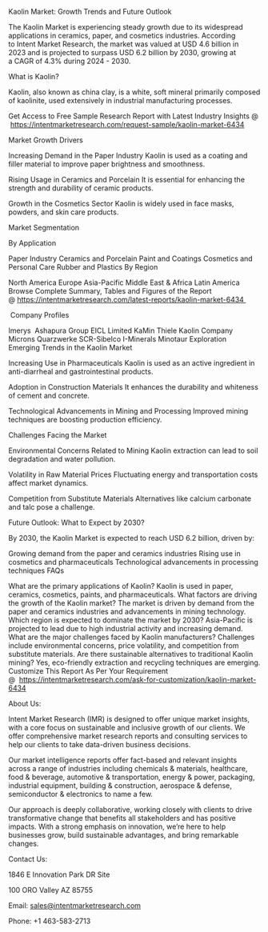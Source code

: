 Kaolin Market: Growth Trends and Future Outlook

The Kaolin Market is experiencing steady growth due to its widespread applications in ceramics, paper, and cosmetics industries. According to Intent Market Research, the market was valued at USD 4.6 billion in 2023 and is projected to surpass USD 6.2 billion by 2030, growing at a CAGR of 4.3% during 2024 - 2030.

What is Kaolin?

Kaolin, also known as china clay, is a white, soft mineral primarily composed of kaolinite, used extensively in industrial manufacturing processes.

Get Access to Free Sample Research Report with Latest Industry Insights @  https://intentmarketresearch.com/request-sample/kaolin-market-6434

Market Growth Drivers

Increasing Demand in the Paper Industry
Kaolin is used as a coating and filler material to improve paper brightness and smoothness.

Rising Usage in Ceramics and Porcelain
It is essential for enhancing the strength and durability of ceramic products.

Growth in the Cosmetics Sector
Kaolin is widely used in face masks, powders, and skin care products.

Market Segmentation

By Application

Paper Industry
Ceramics and Porcelain
Paint and Coatings
Cosmetics and Personal Care
Rubber and Plastics
By Region

North America
Europe
Asia-Pacific
Middle East & Africa
Latin America
Browse Complete Summary, Tables and Figures of the Report @ https://intentmarketresearch.com/latest-reports/kaolin-market-6434 

 Company Profiles

Imerys 
Ashapura Group
EICL Limited
KaMin
Thiele Kaolin Company
Microns
Quarzwerke
SCR-Sibelco
I-Minerals
Minotaur Exploration 
Emerging Trends in the Kaolin Market

Increasing Use in Pharmaceuticals
Kaolin is used as an active ingredient in anti-diarrheal and gastrointestinal products.

Adoption in Construction Materials
It enhances the durability and whiteness of cement and concrete.

Technological Advancements in Mining and Processing
Improved mining techniques are boosting production efficiency.

Challenges Facing the Market

Environmental Concerns Related to Mining
Kaolin extraction can lead to soil degradation and water pollution.

Volatility in Raw Material Prices
Fluctuating energy and transportation costs affect market dynamics.

Competition from Substitute Materials
Alternatives like calcium carbonate and talc pose a challenge.

Future Outlook: What to Expect by 2030?

By 2030, the Kaolin Market is expected to reach USD 6.2 billion, driven by:

Growing demand from the paper and ceramics industries
Rising use in cosmetics and pharmaceuticals
Technological advancements in processing techniques
FAQs

What are the primary applications of Kaolin?
Kaolin is used in paper, ceramics, cosmetics, paints, and pharmaceuticals.
What factors are driving the growth of the Kaolin market?
The market is driven by demand from the paper and ceramics industries and advancements in mining technology.
Which region is expected to dominate the market by 2030?
Asia-Pacific is projected to lead due to high industrial activity and increasing demand.
What are the major challenges faced by Kaolin manufacturers?
Challenges include environmental concerns, price volatility, and competition from substitute materials.
Are there sustainable alternatives to traditional Kaolin mining?
Yes, eco-friendly extraction and recycling techniques are emerging.
Customize This Report As Per Your Requirement @  https://intentmarketresearch.com/ask-for-customization/kaolin-market-6434

About Us:

Intent Market Research (IMR) is designed to offer unique market insights, with a core focus on sustainable and inclusive growth of our clients. We offer comprehensive market research reports and consulting services to help our clients to take data-driven business decisions.

Our market intelligence reports offer fact-based and relevant insights across a range of industries including chemicals & materials, healthcare, food & beverage, automotive & transportation, energy & power, packaging, industrial equipment, building & construction, aerospace & defense, semiconductor & electronics to name a few.

Our approach is deeply collaborative, working closely with clients to drive transformative change that benefits all stakeholders and has positive impacts. With a strong emphasis on innovation, we’re here to help businesses grow, build sustainable advantages, and bring remarkable changes.

Contact Us:

1846 E Innovation Park DR Site

100 ORO Valley AZ 85755

Email: sales@intentmarketresearch.com

Phone: +1 463-583-2713

 
